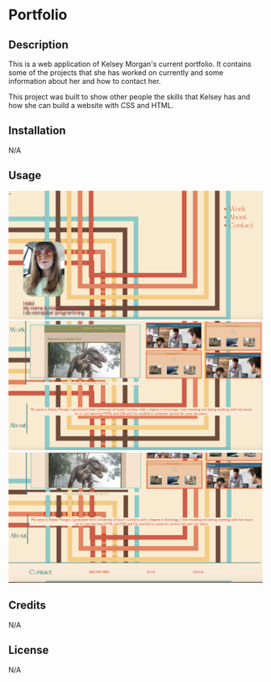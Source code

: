 
# Portfolio

## Description

This is a web application of Kelsey Morgan's current portfolio. It contains some of the projects that she has worked on currently and some information about her and how to contact her. 

This project was built to show other people the skills that Kelsey has and how she can build a website with CSS and HTML. 


## Installation

N/A

## Usage

![Homepage ](assets/Screenshot1.png)
![2nd Screenshot](assets/screenshot2.png)
![3rd Screenshot](assets/screenshot3.png)

## Credits

N/A

## License

N/A


